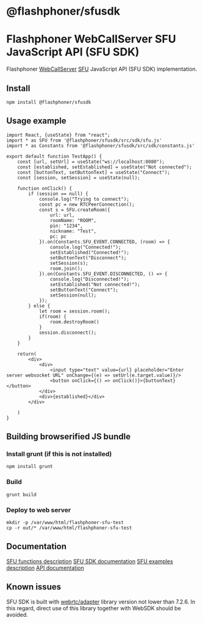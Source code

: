 # @flashphoner/sfusdk

# Flashphoner WebCallServer SFU JavaScript API (SFU SDK)

Flashphoner [WebCallServer](https://flashphoner.com) [SFU](https://docs.flashphoner.com/display/WCS52EN/SFU+functions+with+Simulcast) JavaScript API (SFU SDK) implementation.

## Install
```
npm install @flashphoner/sfusdk
```

## Usage example
```
import React, {useState} from "react";
import * as SFU from '@flashphoner/sfusdk/src/sdk/sfu.js'
import * as Constants from '@flashphoner/sfusdk/src/sdk/constants.js'

export default function TestApp() {
    const [url, setUrl] = useState("ws://localhost:8080");
    const [established, setEstablished] = useState("Not connected");
    const [buttonText, setButtonText] = useState("Connect");
    const [session, setSession] = useState(null);

    function onClick() {
        if (session == null) {
            console.log("Trying to connect");
            const pc = new RTCPeerConnection();
            const s = SFU.createRoom({
                url: url,
                roomName: "ROOM",
                pin: "1234",
                nickname: "Test",
                pc: pc
            }).on(Constants.SFU_EVENT.CONNECTED, (room) => {
                console.log("Connected!");
                setEstablished("Connected!");
                setButtonText("Disconnect");
                setSession(s);
                room.join();
            }).on(Constants.SFU_EVENT.DISCONNECTED, () => {
                console.log("Disconnected!");
                setEstablished("Not connected!");
                setButtonText("Connect");
                setSession(null);
            });
        } else {
            let room = session.room();
            if(room) {
                room.destroyRoom()
            }
            session.disconnect();            
        }
    }

    return(
        <div>
            <div>
                <input type="text" value={url} placeholder="Enter server websocket URL" onChange={(e) => setUrl(e.target.value)}/>
                <button onClick={() => onClick()}>{buttonText}</button>
            </div>
            <div>{established}</div>
        </div>
        
    )
}
```

## Building browserified JS bundle

### Install grunt (if this is not installed)
```
npm install grunt
```

### Build
```
grunt build
```

### Deploy to web server
```
mkdir -p /var/www/html/flashphoner-sfu-test
cp -r out/* /var/www/html/flashphoner-sfu-test
```

## Documentation

[SFU functions description](https://docs.flashphoner.com/display/WCS52EN/SFU+functions+with+Simulcast)
[SFU SDK documentation](https://docs.flashphoner.com/display/SS1E/SFU+SDK+1.0+-+EN)
[SFU examples description](https://docs.flashphoner.com/display/SS1E/SFU+SDK+Examples)
[API documentation](http://flashphoner.com/docs/api/WCS5/client/sfu-sdk/latest)

## Known issues

SFU SDK is built with [webrtc/adapter](https://github.com/webrtc/adapter/) library version not lower than 7.2.6. In this regard, direct use of this library together with WebSDK should be avoided.
